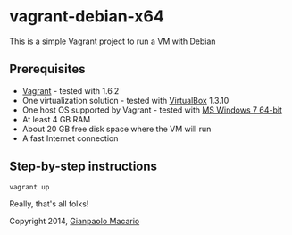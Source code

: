 vagrant-debian-x64
==================

This is a simple Vagrant project to run a VM with Debian

Prerequisites
-------------

* [Vagrant](http://www.vagrantup.com/) - tested with 1.6.2
* One virtualization solution - tested with [VirtualBox](https://www.virtualbox.org/) 1.3.10
* One host OS supported by Vagrant - tested with [MS Windows 7 64-bit](http://windows.microsoft.com/)
* At least 4 GB RAM
* About 20 GB free disk space where the VM will run
* A fast Internet connection

Step-by-step instructions
-------------------------

    vagrant up

Really, that's all folks!

Copyright 2014, [Gianpaolo Macario](http://gmacario.github.io/)
